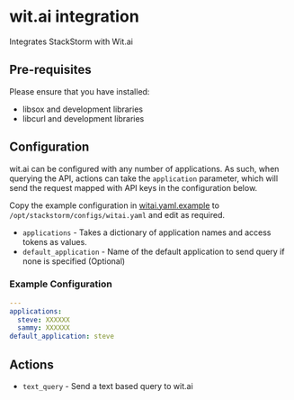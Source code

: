 # wit.ai integration

Integrates StackStorm with Wit.ai

## Pre-requisites

Please ensure that you have installed:

* libsox and development libraries
* libcurl and development libraries

## Configuration

wit.ai can be configured with any number of applications. As such, when querying
the API, actions can take the `application` parameter, which will send the
request mapped with API keys in the configuration below.

Copy the example configuration in [witai.yaml.example](./witai.yaml.example)
to `/opt/stackstorm/configs/witai.yaml` and edit as required.

* `applications` - Takes a dictionary of application names and access tokens as
                   values.
* `default_application` - Name of the default application to send query if none
                          is specified (Optional)

### Example Configuration

```yaml
---
applications:
  steve: XXXXXX
  sammy: XXXXXX
default_application: steve
```

## Actions

* `text_query` - Send a text based query to wit.ai
